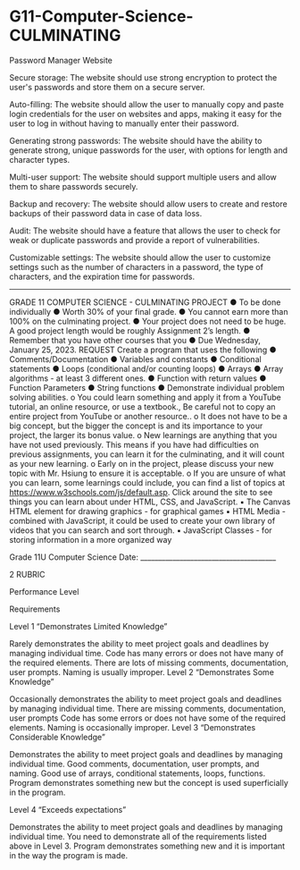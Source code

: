 # G11-Computer-Science-CULMINATING
Password Manager Website

Secure storage: The website should use strong encryption to protect the user's passwords and store them on a secure server.

Auto-filling: The website should allow the user to manually copy and paste login credentials for the user on websites and apps, making it easy for the user to log in without having to manually enter their password.

Generating strong passwords: The website should have the ability to generate strong, unique passwords for the user, with options for length and character types.

Multi-user support: The website should support multiple users and allow them to share passwords securely.

Backup and recovery: The website should allow users to create and restore backups of their password data in case of data loss.

Audit: The website should have a feature that allows the user to check for weak or duplicate passwords and provide a report of vulnerabilities.

Customizable settings: The website should allow the user to customize settings such as the number of characters in a password, the type of characters, and the expiration time for passwords.


------------------------------------------------------------------------------------------------------------------------------------------------------------------


GRADE 11 COMPUTER SCIENCE - CULMINATING PROJECT
● To be done individually
● Worth 30% of your final grade.
● You cannot earn more than 100% on the culminating project.
● Your project does not need to be huge. A good project length would be roughly Assignment 2’s length.
● Remember that you have other courses that you
● Due Wednesday, January 25, 2023.
REQUEST
Create a program that uses the following
● Comments/Documentation
● Variables and constants
● Conditional statements
● Loops (conditional and/or counting loops)
● Arrays
● Array algorithms - at least 3 different ones.
● Function with return values
● Function Parameters
● String functions
● Demonstrate individual problem solving abilities.
o You could learn something and apply it from a YouTube tutorial, an online resource, or use a
textbook., Be careful not to copy an entire project from YouTube or another resource..
o It does not have to be a big concept, but the bigger the concept is and its importance to your project,
the larger its bonus value.
o New learnings are anything that you have not used previously. This means if you have had difficulties
on previous assignments, you can learn it for the culminating, and it will count as your new learning.
o Early on in the project, please discuss your new topic with Mr. Hsiung to ensure it is acceptable.
o If you are unsure of what you can learn, some learnings could include, you can find a list of topics at
https://www.w3schools.com/js/default.asp. Click around the site to see things you can learn about
under HTML, CSS, and JavaScript.
▪ The Canvas HTML element for drawing graphics - for graphical games
▪ HTML Media - combined with JavaScript, it could be used to create your own library of
videos that you can search and sort through.
▪ JavaScript Classes - for storing information in a more organized way

Grade 11U Computer Science Date: ______________________________________

2
RUBRIC

Performance
Level

Requirements

Level 1 “Demonstrates Limited Knowledge”

Rarely demonstrates the ability to meet project goals and deadlines by managing individual
time.
Code has many errors or does not have many of the required elements.
There are lots of missing comments, documentation, user prompts.
Naming is usually improper.
Level 2 “Demonstrates Some Knowledge”

Occasionally demonstrates the ability to meet project goals and deadlines by managing
individual time.
There are missing comments, documentation, user prompts
Code has some errors or does not have some of the required elements.
Naming is occasionally improper.
Level 3 “Demonstrates Considerable Knowledge”

Demonstrates the ability to meet project goals and deadlines by managing individual time.
Good comments, documentation, user prompts, and naming.
Good use of arrays, conditional statements, loops, functions.
Program demonstrates something new but the concept is used superficially in the program.

Level 4 “Exceeds expectations”

Demonstrates the ability to meet project goals and deadlines by managing individual time.
You need to demonstrate all of the requirements listed above in Level 3.
Program demonstrates something new and it is important in the way the program is made.
